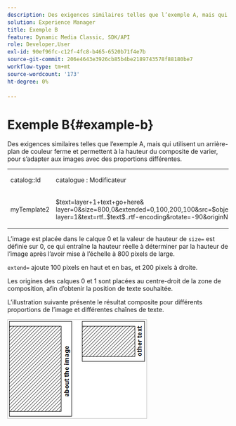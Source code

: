```yaml
---
description: Des exigences similaires telles que l’exemple A, mais qui utilisent un arrière-plan de couleur ferme et permettent à la hauteur du composite de varier, pour s’adapter aux images avec des proportions différentes.
solution: Experience Manager
title: Exemple B
feature: Dynamic Media Classic, SDK/API
role: Developer,User
exl-id: 90ef96fc-c12f-4fc8-b465-6520b71f4e7b
source-git-commit: 206e4643e3926cb85b4be2189743578f88180be7
workflow-type: tm+mt
source-wordcount: '173'
ht-degree: 0%

---
```


# Exemple B{#example-b}

Des exigences similaires telles que l’exemple A, mais qui utilisent un arrière-plan de couleur ferme et permettent à la hauteur du composite de varier, pour s’adapter aux images avec des proportions différentes.

<table id="simpletable_37BA3B2A75A9468C9ADEBBC034BADAE7"> 
 <tr class="strow"> 
  <td class="stentry"> <p><span class="codeph"> catalog::Id</span> </p> </td> 
  <td class="stentry"> <p><span class="codeph"> catalogue : Modificateur</span> </p></td> 
 </tr> 
 <tr class="strow"> 
  <td class="stentry"> <p><span class="codeph"> myTemplate2</span> </p></td> 
  <td class="stentry"> <p><span class="codeph"> $text=layer+1+text+go+here&amp; layer=0&amp;size=800,0&amp;extended=0,100,200,100&amp;src=$object$&amp;originN=.5,0&amp; layer=1&amp;text=rtf..$text$..rtf-encoding&amp;rotate=-90&amp;originN=,5,0&amp;posN=0,5,0</span> </p></td> 
 </tr> 
</table>

L’image est placée dans le calque 0 et la valeur de hauteur de `size=` est définie sur 0, ce qui entraîne la hauteur réelle à déterminer par la hauteur de l’image après l’avoir mise à l’échelle à 800 pixels de large.

`extend=` ajoute 100 pixels en haut et en bas, et 200 pixels à droite.

Les origines des calques 0 et 1 sont placées au centre-droit de la zone de composition, afin d’obtenir la position de texte souhaitée.

L’illustration suivante présente le résultat composite pour différents proportions de l’image et différentes chaînes de texte.

![](assets/exampleb.png)

